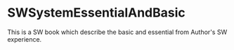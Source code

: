 # SWSystemEssentialAndBasic
This is a SW book which describe the basic and essential from Author's SW experience.
